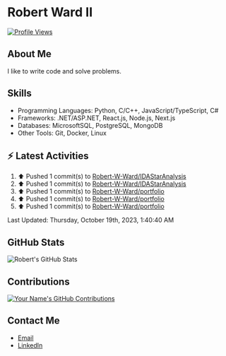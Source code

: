 
# Robert Ward II

[![Profile Views](https://komarev.com/ghpvc/?username=Robert-W-Ward)](https://github.com/Robert-W-Ward)

## About Me
I like to write code and solve problems.

## Skills
- Programming Languages: Python, C/C++, JavaScript/TypeScript, C#
- Frameworks: .NET/ASP.NET, React.js, Node.js, Next.js
- Databases: MicrosoftSQL, PostgreSQL, MongoDB
- Other Tools: Git, Docker, Linux

## :zap: Latest Activities
<!--RECENT_ACTIVITY:start-->
1. ⬆️ Pushed 1 commit(s) to [Robert-W-Ward/IDAStarAnalysis](https://github.com/Robert-W-Ward/IDAStarAnalysis)
2. ⬆️ Pushed 1 commit(s) to [Robert-W-Ward/IDAStarAnalysis](https://github.com/Robert-W-Ward/IDAStarAnalysis)
3. ⬆️ Pushed 1 commit(s) to [Robert-W-Ward/portfolio](https://github.com/Robert-W-Ward/portfolio)
4. ⬆️ Pushed 1 commit(s) to [Robert-W-Ward/portfolio](https://github.com/Robert-W-Ward/portfolio)
5. ⬆️ Pushed 1 commit(s) to [Robert-W-Ward/portfolio](https://github.com/Robert-W-Ward/portfolio)
<!--RECENT_ACTIVITY:end-->

<!--RECENT_ACTIVITY:last_update-->
Last Updated: Thursday, October 19th, 2023, 1:40:40 AM
<!--RECENT_ACTIVITY:last_update_end-->

<!--END_SECTIN:activity-->
## GitHub Stats
![Robert's GitHub Stats](https://github-readme-stats.vercel.app/api?username=Robert-W-Ward&show_icons=true&theme=radical)

## Contributions
[![Your Name's GitHub Contributions](https://github-readme-streak-stats.herokuapp.com/?user=Robert-W-Ward&theme=radical)](https://github.com/your-username)

## Contact Me
- [Email](mailto:robertwesleyward2019@gmail.com)
- [LinkedIn](https://linkedin.com/in/https://www.linkedin.com/in/robert-ward-ii/)
